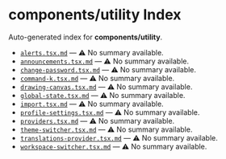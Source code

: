 # components/utility Index

Auto-generated index for **components/utility**.

- [`alerts.tsx.md`](./alerts.tsx.md) — ⚠️ No summary available.
- [`announcements.tsx.md`](./announcements.tsx.md) — ⚠️ No summary available.
- [`change-password.tsx.md`](./change-password.tsx.md) — ⚠️ No summary available.
- [`command-k.tsx.md`](./command-k.tsx.md) — ⚠️ No summary available.
- [`drawing-canvas.tsx.md`](./drawing-canvas.tsx.md) — ⚠️ No summary available.
- [`global-state.tsx.md`](./global-state.tsx.md) — ⚠️ No summary available.
- [`import.tsx.md`](./import.tsx.md) — ⚠️ No summary available.
- [`profile-settings.tsx.md`](./profile-settings.tsx.md) — ⚠️ No summary available.
- [`providers.tsx.md`](./providers.tsx.md) — ⚠️ No summary available.
- [`theme-switcher.tsx.md`](./theme-switcher.tsx.md) — ⚠️ No summary available.
- [`translations-provider.tsx.md`](./translations-provider.tsx.md) — ⚠️ No summary available.
- [`workspace-switcher.tsx.md`](./workspace-switcher.tsx.md) — ⚠️ No summary available.
